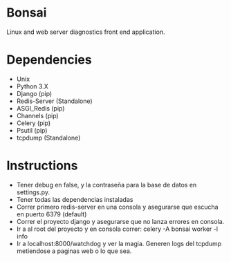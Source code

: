 # Bonsai
Linux and web server diagnostics front end application.

# Dependencies
* Unix
* Python 3.X
* Django (pip)
* Redis-Server (Standalone)
* ASGI_Redis (pip)
* Channels (pip)
* Celery (pip)
* Psutil (pip)
* tcpdump (Standalone)

# Instructions
* Tener debug en false, y la contraseña para la base de datos en settings.py.
* Tener todas las dependencias instaladas
* Correr primero redis-server en una consola y asegurarse que escucha en puerto 6379 (default)
* Correr el proyecto django y asegurarse que no lanza errores en consola.
* Ir a al root del proyecto y en consola correr: celery -A bonsai worker -l info
* Ir a localhost:8000/watchdog y ver la magia. Generen logs del tcpdump metiendose a paginas web o lo que sea.
